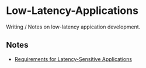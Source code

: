 # Low-Latency-Applications

Writing / Notes on low-latency appication development.

## Notes
- [Requirements for Latency-Sensitive Applications](Requirements-Latency-Sensitive-Applications)
